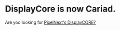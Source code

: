 # DisplayCore is now Cariad. 

Are yoo looking for [PixelNext's DisplayCORE?](https://pixelnext.com/)
